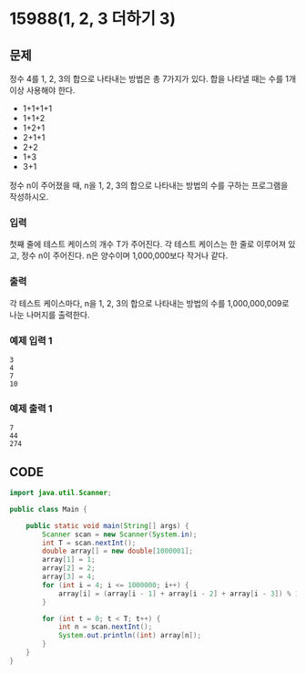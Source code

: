 # 15988\(1, 2, 3 더하기 3\)

## 문제

정수 4를 1, 2, 3의 합으로 나타내는 방법은 총 7가지가 있다. 합을 나타낼 때는 수를 1개 이상 사용해야 한다.

* 1+1+1+1
* 1+1+2
* 1+2+1
* 2+1+1
* 2+2
* 1+3
* 3+1

정수 n이 주어졌을 때, n을 1, 2, 3의 합으로 나타내는 방법의 수를 구하는 프로그램을 작성하시오.

### 입력

첫째 줄에 테스트 케이스의 개수 T가 주어진다. 각 테스트 케이스는 한 줄로 이루어져 있고, 정수 n이 주어진다. n은 양수이며 1,000,000보다 작거나 같다.

### 출력

각 테스트 케이스마다, n을 1, 2, 3의 합으로 나타내는 방법의 수를 1,000,000,009로 나눈 나머지를 출력한다.

### 예제 입력 1

```text
3
4
7
10
```

### 예제 출력 1

```text
7
44
274
```

## CODE

```java
import java.util.Scanner;

public class Main {

	public static void main(String[] args) {
		Scanner scan = new Scanner(System.in);
		int T = scan.nextInt();
		double array[] = new double[1000001];
		array[1] = 1;
		array[2] = 2;
		array[3] = 4;
		for (int i = 4; i <= 1000000; i++) {
			array[i] = (array[i - 1] + array[i - 2] + array[i - 3]) % 1000000009;
		}

		for (int t = 0; t < T; t++) {
			int n = scan.nextInt();
			System.out.println((int) array[n]);
		}
	}
}
```

